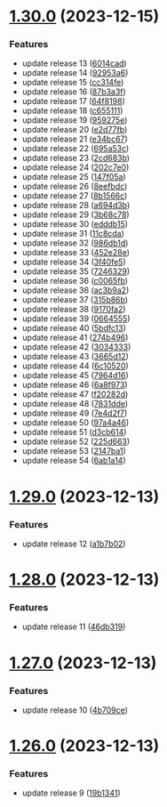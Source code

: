 # [1.30.0](https://github.com/SoufianeSaadouni/demo-project/compare/v1.29.0...v1.30.0) (2023-12-15)


### Features

* update release 13 ([6014cad](https://github.com/SoufianeSaadouni/demo-project/commit/6014cada3da6d962595ba67e37a3dd05bcb5e604))
* update release 14 ([92953a6](https://github.com/SoufianeSaadouni/demo-project/commit/92953a6e6a472cf4f24bb9f511617579e49b3a04))
* update release 15 ([cc314fe](https://github.com/SoufianeSaadouni/demo-project/commit/cc314fe1181c13f71b407a0209261288595754b9))
* update release 16 ([87b3a3f](https://github.com/SoufianeSaadouni/demo-project/commit/87b3a3f9553f882c8a096040eaf691e5914b8012))
* update release 17 ([64f8198](https://github.com/SoufianeSaadouni/demo-project/commit/64f8198af043c70ae6f379ee84e056be51a518b2))
* update release 18 ([c655111](https://github.com/SoufianeSaadouni/demo-project/commit/c6551114d1f289c94b2253d8ba3bf3679f832d2a))
* update release 19 ([959275e](https://github.com/SoufianeSaadouni/demo-project/commit/959275ea0c68eb3d56f9007c0f02f2dc2ae226bc))
* update release 20 ([e2d77fb](https://github.com/SoufianeSaadouni/demo-project/commit/e2d77fb92dbfc45a03aff70c7ce2cfdc14c3ab93))
* update release 21 ([e34bc67](https://github.com/SoufianeSaadouni/demo-project/commit/e34bc671b40619d21921f5c341fe8d7b8c101b86))
* update release 22 ([695a53c](https://github.com/SoufianeSaadouni/demo-project/commit/695a53c7ca996fc64696bc0981aa69cfead10c87))
* update release 23 ([2cd683b](https://github.com/SoufianeSaadouni/demo-project/commit/2cd683b9d3a653a71088579b1f6e5f7af4b4cee4))
* update release 24 ([202c7e0](https://github.com/SoufianeSaadouni/demo-project/commit/202c7e0d0cb6bd2cc10e8f48cd5b0c121b05a75a))
* update release 25 ([147f05a](https://github.com/SoufianeSaadouni/demo-project/commit/147f05aea9b30ac467e4df8d2b2b180f96fb9e0e))
* update release 26 ([8eefbdc](https://github.com/SoufianeSaadouni/demo-project/commit/8eefbdc0e41b6eeb95280c83afb935260013f078))
* update release 27 ([8b1566c](https://github.com/SoufianeSaadouni/demo-project/commit/8b1566cac932a5c2c7b5b2c937df4aca360ee9b7))
* update release 28 ([a694d3b](https://github.com/SoufianeSaadouni/demo-project/commit/a694d3b9c4b711e45b2a304d278708c7c9e13918))
* update release 29 ([3b68c78](https://github.com/SoufianeSaadouni/demo-project/commit/3b68c78ac3f6b1bc6d3427de6670272c60075ca4))
* update release 30 ([edddb15](https://github.com/SoufianeSaadouni/demo-project/commit/edddb1586033c893bd1314c20518f7bb4a863c24))
* update release 31 ([11c8cda](https://github.com/SoufianeSaadouni/demo-project/commit/11c8cda3c589ea932e460dde2c9319cd9db52420))
* update release 32 ([986db1d](https://github.com/SoufianeSaadouni/demo-project/commit/986db1d257b5f87ff2a1173dbdbd8773fc7d1a98))
* update release 33 ([452e28e](https://github.com/SoufianeSaadouni/demo-project/commit/452e28e4461d8bf6aecae67e43b874c12ac8a994))
* update release 34 ([3f40fe5](https://github.com/SoufianeSaadouni/demo-project/commit/3f40fe53b7953874e37c43d25f68ded20081eeb0))
* update release 35 ([7246329](https://github.com/SoufianeSaadouni/demo-project/commit/7246329e438cc3feb1728b82becc6f8aaa490525))
* update release 36 ([c0065fb](https://github.com/SoufianeSaadouni/demo-project/commit/c0065fb3ab5d7e9765c606ad0fe6a9cd86db3ae7))
* update release 36 ([ac3b9a2](https://github.com/SoufianeSaadouni/demo-project/commit/ac3b9a2cb54c53eff19ebef0f28d0d482c58cc74))
* update release 37 ([315b86b](https://github.com/SoufianeSaadouni/demo-project/commit/315b86b03faa5e47e9e915ac852f47478bae9b24))
* update release 38 ([9170fa2](https://github.com/SoufianeSaadouni/demo-project/commit/9170fa2eb24984254d798597ed108e8ea45a41dd))
* update release 39 ([0664555](https://github.com/SoufianeSaadouni/demo-project/commit/066455579b90ea422524f7b45fe39b48b5248816))
* update release 40 ([5bdfc13](https://github.com/SoufianeSaadouni/demo-project/commit/5bdfc13ed9581456239acb09f3a4950229ca6395))
* update release 41 ([274b496](https://github.com/SoufianeSaadouni/demo-project/commit/274b496987db294696aa2c8c57ae7e01e8fffd67))
* update release 42 ([3034333](https://github.com/SoufianeSaadouni/demo-project/commit/3034333e69b188fffc935e4ce43b2a8e7d76e5c6))
* update release 43 ([3665d12](https://github.com/SoufianeSaadouni/demo-project/commit/3665d122cda6abeed1ad971dcf855fbee4bde7be))
* update release 44 ([6c10520](https://github.com/SoufianeSaadouni/demo-project/commit/6c1052013dc87ead38ce91264c0437cbb3346770))
* update release 45 ([7964d16](https://github.com/SoufianeSaadouni/demo-project/commit/7964d16a777f113e07d81606c59f6732bd81b97f))
* update release 46 ([6a8f973](https://github.com/SoufianeSaadouni/demo-project/commit/6a8f97372b5d9124f0e4619c414931773e85c7ba))
* update release 47 ([f20282d](https://github.com/SoufianeSaadouni/demo-project/commit/f20282d3421a69e91f6a1c9c1c66798ced8694c1))
* update release 48 ([7831dde](https://github.com/SoufianeSaadouni/demo-project/commit/7831ddeb0c77d6f9abca764983236c9093c1df8c))
* update release 49 ([7e4d2f7](https://github.com/SoufianeSaadouni/demo-project/commit/7e4d2f7e7e83857c8dc4745ef529e8e3fcb2068f))
* update release 50 ([97a4a46](https://github.com/SoufianeSaadouni/demo-project/commit/97a4a4600b8fbeb83e41572fcacaae24ca002670))
* update release 51 ([d3cb614](https://github.com/SoufianeSaadouni/demo-project/commit/d3cb614733c12b925939944db623e0c78831c9e9))
* update release 52 ([225d663](https://github.com/SoufianeSaadouni/demo-project/commit/225d663b8ab3a95144ec744ee230d2ce9f8c6885))
* update release 53 ([2147ba1](https://github.com/SoufianeSaadouni/demo-project/commit/2147ba1be0c593b96f9fdc8310676169b52dd117))
* update release 54 ([6ab1a14](https://github.com/SoufianeSaadouni/demo-project/commit/6ab1a1489c8b5943a2ff9b652c6737acb26d5922))

# [1.29.0](https://github.com/SoufianeSaadouni/demo-project/compare/v1.28.0...v1.29.0) (2023-12-13)


### Features

* update release 12 ([a1b7b02](https://github.com/SoufianeSaadouni/demo-project/commit/a1b7b02e9cf2f7c50c839f2a0b25ea0e10a5c5c3))

# [1.28.0](https://github.com/SoufianeSaadouni/demo-project/compare/v1.27.0...v1.28.0) (2023-12-13)


### Features

* update release 11 ([46db319](https://github.com/SoufianeSaadouni/demo-project/commit/46db319749e31552544fdd023ba729a1eeb91bf7))

# [1.27.0](https://github.com/SoufianeSaadouni/demo-project/compare/v1.26.0...v1.27.0) (2023-12-13)


### Features

* update release 10 ([4b709ce](https://github.com/SoufianeSaadouni/demo-project/commit/4b709ce308d6745d90bcf9e29d411d50d4511abc))

# [1.26.0](https://github.com/SoufianeSaadouni/demo-project/compare/v1.25.0...v1.26.0) (2023-12-13)


### Features

* update release 9 ([19b1341](https://github.com/SoufianeSaadouni/demo-project/commit/19b1341597bafabc37ec3de195b6acfa45f9fccb))
